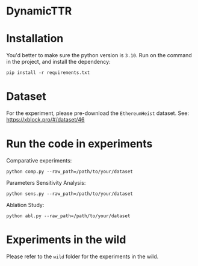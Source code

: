 # DynamicTTR

# Installation

You'd better to make sure the python version is `3.10`.
Run on the command in the project, and install the dependency:

```shell
pip install -r requirements.txt
```

# Dataset
For the experiment, please pre-download the `EthereumHeist` dataset.
See: https://xblock.pro/#/dataset/46

# Run the code in experiments
Comparative experiments:
```shell
python comp.py --raw_path=/path/to/your/dataset
```

Parameters Sensitivity Analysis:
```shell
python sens.py --raw_path=/path/to/your/dataset
```

Ablation Study:
```shell
python abl.py --raw_path=/path/to/your/dataset
```

# Experiments in the wild
Please refer to the `wild` folder for the experiments in the wild.